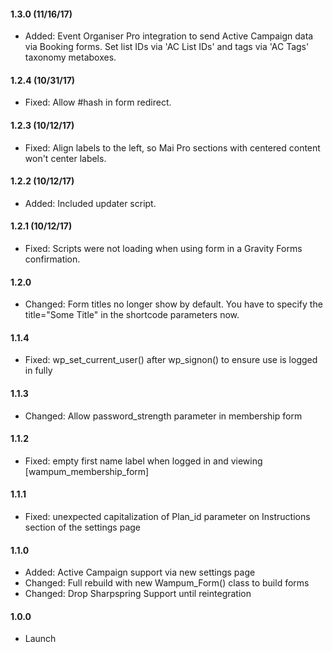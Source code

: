 #### 1.3.0 (11/16/17)
* Added: Event Organiser Pro integration to send Active Campaign data via Booking forms. Set list IDs via 'AC List IDs' and tags via 'AC Tags' taxonomy metaboxes.

#### 1.2.4 (10/31/17)
* Fixed: Allow #hash in form redirect.

#### 1.2.3 (10/12/17)
* Fixed: Align labels to the left, so Mai Pro sections with centered content won't center labels.

#### 1.2.2 (10/12/17)
* Added: Included updater script.

#### 1.2.1 (10/12/17)
* Fixed: Scripts were not loading when using form in a Gravity Forms confirmation.

#### 1.2.0
* Changed: Form titles no longer show by default. You have to specify the title="Some Title" in the shortcode parameters now.

#### 1.1.4
* Fixed: wp_set_current_user() after wp_signon() to ensure use is logged in fully

#### 1.1.3
* Changed: Allow password_strength parameter in membership form

#### 1.1.2
* Fixed: empty first name label when logged in and viewing [wampum_membership_form]

#### 1.1.1
* Fixed: unexpected capitalization of Plan_id parameter on Instructions section of the settings page

#### 1.1.0
* Added: Active Campaign support via new settings page
* Changed: Full rebuild with new Wampum_Form() class to build forms
* Changed: Drop Sharpspring Support until reintegration

#### 1.0.0
* Launch
